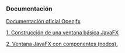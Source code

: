 <h3>Documentaci&oacute;n</h3>
<p><a href="https://openjfx.io/index.html/">Documentaci&oacute;n oficial Openjfx</a></p>
<p><a href="https://github.com/Mablenn/JavaFX/blob/master/JavaFX_01/src/main/java/com/mablen/Main.java">1. Construcción de una ventana básica JavaFX</a></p>
<p><a href="https://github.com/Mablenn/JavaFX/blob/master/JavaFX_02/src/main/java/com/mablen/Main.java">2. Ventana JavaFX con componentes (nodos).</a></p>




